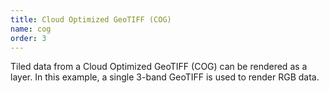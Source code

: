 ```yaml
---
title: Cloud Optimized GeoTIFF (COG)
name: cog
order: 3
---
```


Tiled data from a Cloud Optimized GeoTIFF (COG) can be rendered as a layer. 
In this example, a single 3-band GeoTIFF is used to render RGB data.